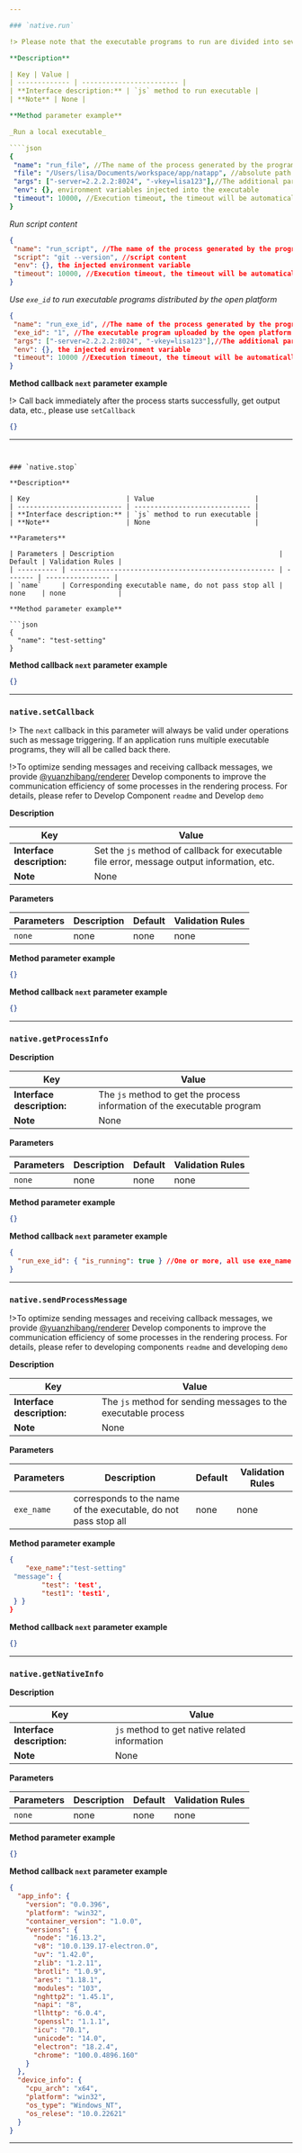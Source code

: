 ```yaml
---

### `native.run`

!> Please note that the executable programs to run are divided into several categories, 1. Running local executable files (such as local exe); 2. Local js files, the client will run the program through spawn in `node child_process` according to the js suffix , a new `node v8 engine` will be created for details, please refer to the official node documentation <a href="https://nodejs.org/api/child_process.html" target="_blank">Click</a>;3. Executable programs uploaded on the open platform are distributed by Ape's Stick, and automatically downloaded and executed using exe_id; 4. The developed Ape's Stick extension will be downloaded and executed through Ape's Stick distribution. For details, please refer to Expansion Development; 5. Script content

**Description**

| Key | Value |
| ------------- | ------------------------ |
| **Interface description:** | `js` method to run executable |
| **Note** | None |

**Method parameter example**

_Run a local executable_

````json
{
 "name": "run_file", //The name of the process generated by the program, duplicates will not be executed, please use different names for different programs
 "file": "/Users/lisa/Documents/workspace/app/natapp", //absolute path of local executable program
 "args": ["-server=2.2.2.2:8024", "-vkey=lisa123"],//The additional parameters of the executable program
 "env": {}, environment variables injected into the executable
 "timeout": 10000, //Execution timeout, the timeout will be automatically closed, if it is not passed or 0 process does not stop, it will continue to execute
}
````

_Run script content_

````json
{
 "name": "run_script", //The name of the process generated by the program, duplicates will not be executed, please use different names for different programs
 "script": "git --version", //script content
 "env": {}, the injected environment variable
 "timeout": 10000, //Execution timeout, the timeout will be automatically closed, if it is not passed or 0 process does not stop, it will continue to execute
}
````

_Use `exe_id` to run executable programs distributed by the open platform_

````json
{
 "name": "run_exe_id", //The name of the process generated by the program, duplicates will not be executed, please use different names for different programs
 "exe_id": "1", //The executable program uploaded by the open platform `id`
 "args": ["-server=2.2.2.2:8024", "-vkey=lisa123"],//The additional parameters of the executable program
 "env": {}, the injected environment variable
 "timeout": 10000 //Execution timeout, the timeout will be automatically closed, if it is not passed or 0 process does not stop, it will continue to execute
}
````

**Method callback `next` parameter example**

!> Call back immediately after the process starts successfully, get output data, etc., please use `setCallback`

````json
{}
````

---
```


### `native.stop`

**Description**

| Key                        | Value                         |
| -------------------------- | ----------------------------- |
| **Interface description:** | `js` method to run executable |
| **Note**                   | None                          |

**Parameters**

| Parameters | Description                                         | Default | Validation Rules |
| ---------- | --------------------------------------------------- | ------- | ---------------- |
| `name`     | Corresponding executable name, do not pass stop all | none    | none             |

**Method parameter example**

```json
{
  "name": "test-setting"
}
```

**Method callback `next` parameter example**

```json
{}
```

---

### `native.setCallback`

!> The `next` callback in this parameter will always be valid under operations such as message triggering. If an application runs multiple executable programs, they will all be called back there.

!>To optimize sending messages and receiving callback messages, we provide <a href="https://www.npmjs.com/package/@yuanzhibang/renderer" target="_blank">@yuanzhibang/renderer</a> Develop components to improve the communication efficiency of some processes in the rendering process. For details, please refer to Develop Component `readme` and Develop `demo`

**Description**

| Key                        | Value                                                                                       |
| -------------------------- | ------------------------------------------------------------------------------------------- |
| **Interface description:** | Set the `js` method of callback for executable file error, message output information, etc. |
| **Note**                   | None                                                                                        |

**Parameters**

| Parameters | Description | Default | Validation Rules |
| ---------- | ----------- | ------- | ---------------- |
| `none`     | none        | none    | none             |

**Method parameter example**

```json
{}
```

**Method callback `next` parameter example**

```json
{}
```

---

### `native.getProcessInfo`

**Description**

| Key                        | Value                                                                    |
| -------------------------- | ------------------------------------------------------------------------ |
| **Interface description:** | The `js` method to get the process information of the executable program |
| **Note**                   | None                                                                     |

**Parameters**

| Parameters | Description | Default | Validation Rules |
| ---------- | ----------- | ------- | ---------------- |
| `none`     | none        | none    | none             |

**Method parameter example**

```json
{}
```

**Method callback `next` parameter example**

```json
{
  "run_exe_id": { "is_running": true } //One or more, all use exe_name as key and information as value
}
```

---

### `native.sendProcessMessage`

!>To optimize sending messages and receiving callback messages, we provide <a href="https://www.npmjs.com/package/@yuanzhibang/renderer" target="_blank">@yuanzhibang/renderer</a> Develop components to improve the communication efficiency of some processes in the rendering process. For details, please refer to developing components `readme` and developing `demo`

**Description**

| Key                        | Value                                                          |
| -------------------------- | -------------------------------------------------------------- |
| **Interface description:** | The `js` method for sending messages to the executable process |
| **Note**                   | None                                                           |

**Parameters**

| Parameters | Description                                                     | Default | Validation Rules |
| ---------- | --------------------------------------------------------------- | ------- | ---------------- |
| `exe_name` | corresponds to the name of the executable, do not pass stop all | none    | none             |

**Method parameter example**

```json
{
    "exe_name":"test-setting"
 "message": {
        "test": 'test',
        "test1": 'test1',
 } }
}

```

**Method callback `next` parameter example**

```json
{}
```

---

### `native.getNativeInfo`

**Description**

| Key                        | Value                                         |
| -------------------------- | --------------------------------------------- |
| **Interface description:** | `js` method to get native related information |
| **Note**                   | None                                          |

**Parameters**

| Parameters | Description | Default | Validation Rules |
| ---------- | ----------- | ------- | ---------------- |
| `none`     | none        | none    | none             |

**Method parameter example**

```json
{}
```

**Method callback `next` parameter example**

```json
{
  "app_info": {
    "version": "0.0.396",
    "platform": "win32",
    "container_version": "1.0.0",
    "versions": {
      "node": "16.13.2",
      "v8": "10.0.139.17-electron.0",
      "uv": "1.42.0",
      "zlib": "1.2.11",
      "brotli": "1.0.9",
      "ares": "1.18.1",
      "modules": "103",
      "nghttp2": "1.45.1",
      "napi": "8",
      "llhttp": "6.0.4",
      "openssl": "1.1.1",
      "icu": "70.1",
      "unicode": "14.0",
      "electron": "18.2.4",
      "chrome": "100.0.4896.160"
    }
  },
  "device_info": {
    "cpu_arch": "x64",
    "platform": "win32",
    "os_type": "Windows_NT",
    "os_relese": "10.0.22621"
  }
}
```

---
